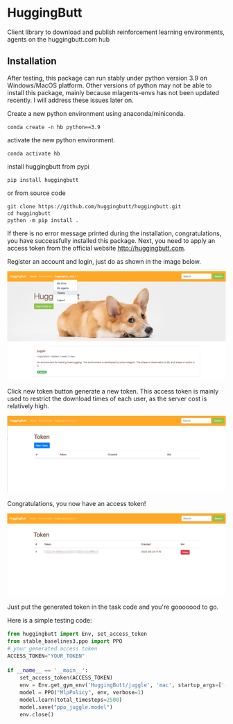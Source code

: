 # HuggingButt
Client library to download and publish reinforcement learning environments, agents on the huggingbutt.com hub

## Installation
After testing, this package can run stably under python version 3.9 on Windows/MacOS platform. Other versions of python may not be able to install this package, mainly because mlagents-envs has not been updated recently. I will address these issues later on. 

Create a new python environment using anaconda/miniconda.
```shell
conda create -n hb python==3.9
```

activate the new python environment.
```shell
conda activate hb
```

install huggingbutt from pypi
```shell
pip install huggingbutt
```
or from source code
```shell
git clone https://github.com/huggingbutt/huggingbutt.git
cd huggingbutt
python -m pip install .
```

If there is no error message printed during the installation, congratulations, you have successfully installed this package. Next, you need to apply an access token from the official website http://huggingbutt.com.

Register an account and login, just do as shown in the image below.

![image](https://raw.githubusercontent.com/huggingbutt/media_store/main/huggingbutt_readme/tokens_link.png)

Click new token button generate a new token. This access token is mainly used to restrict the download times of each user, as the server cost is relatively high.

![image](https://raw.githubusercontent.com/huggingbutt/media_store/main/huggingbutt_readme/new_tokens_buttong.png)

Congratulations, you now have an access token!

![image](https://raw.githubusercontent.com/huggingbutt/media_store/main/huggingbutt_readme/copy_your_token.png)

Just put the generated token in the task code and you're gooooood to go.

Here is a simple testing code:
```python
from huggingbutt import Env, set_access_token
from stable_baselines3.ppo import PPO
# your generated access token
ACCESS_TOKEN="YOUR_TOKEN"

if __name__ == '__main__':
    set_access_token(ACCESS_TOKEN)
    env = Env.get_gym_env('HuggingButt/juggle', 'mac', startup_args=['--time_scale', '2'])
    model = PPO("MlpPolicy", env, verbose=1)
    model.learn(total_timesteps=2500)
    model.save("ppo_juggle.model")
    env.close()
```
